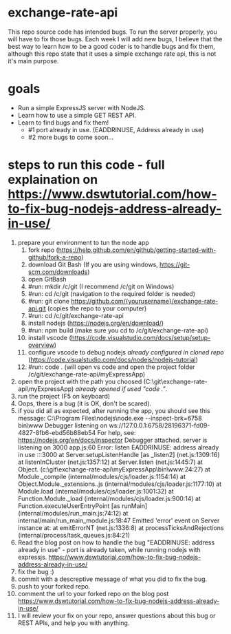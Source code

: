 # exchange-rate-api 
This repo source code has intended bugs. To run the server properly, you will have to fix those bugs. Each week I will add new bugs, I believe that the best way to learn how to be a good coder is to handle bugs and fix them, although this repo state that it uses a simple exchange rate api, this is not it's main purpose.

# goals
* Run a simple ExpressJS server with NodeJS.
* Learn how to use a simple GET REST API.
* Learn to find bugs and fix them!
    * #1 port already in use. (EADDRINUSE, Address already in use)
    * #2 more bugs to come soon...

# steps to run this code - full explaination on https://www.dswtutorial.com/how-to-fix-bug-nodejs-address-already-in-use/
1. prepare your environment to tun the node app
    1. fork repo (https://help.github.com/en/github/getting-started-with-github/fork-a-repo)
    1. download Git Bash (If you are using windows, https://git-scm.com/downloads)
    1. open GitBash
    1. #run: mkdir /c/git (I recommend /c/git on Windows)
    1. #run: cd /c/git (navigation to the required folder is needed)
    1. #run: git clone https://github.com/{yourusername}/exchange-rate-api.git (copies the repo to your computer)
    1. #run:  cd /c/git/exchange-rate-api
    1. install nodejs (https://nodejs.org/en/download/)
    1. #run: npm build (make sure you cd to /c/git/exchange-rate-api)
    1. install vscode (https://code.visualstudio.com/docs/setup/setup-overview)
    1. configure vscode to debug nodejs *already configured in cloned repo* (https://code.visualstudio.com/docs/nodejs/nodejs-tutorial)
    1. #run: code . (will open vs code and open the project folder /c/git/exchange-rate-api/myExpressApp)
1. open the project with the path you choosed (C:\git\exchange-rate-api\myExpressApp) *already opened if used "code ."*.
1. run the project (F5 on keyboard)
1. Oops, there is a bug (it is OK, don't be scared).
1. if you did all as expected, after running the app, you should see this message:
         C:\Program Files\nodejs\node.exe --inspect-brk=6758 bin\www 
         Debugger listening on ws://127.0.0.1:6758/28196371-fd09-4827-8fb6-ebd56b88eb54
         For help, see: https://nodejs.org/en/docs/inspector
         Debugger attached.
         server is listening on 3000
         app.js:60
         Error: listen EADDRINUSE: address already in use :::3000
             at Server.setupListenHandle [as _listen2] (net.js:1309:16)
             at listenInCluster (net.js:1357:12)
             at Server.listen (net.js:1445:7)
             at Object.<anonymous> (c:\git\exchange-rate-api\myExpressApp\bin\www:24:27)
             at Module._compile (internal/modules/cjs/loader.js:1154:14)
             at Object.Module._extensions..js (internal/modules/cjs/loader.js:1177:10)
             at Module.load (internal/modules/cjs/loader.js:1001:32)
             at Function.Module._load (internal/modules/cjs/loader.js:900:14)
             at Function.executeUserEntryPoint [as runMain] (internal/modules/run_main.js:74:12)
             at internal/main/run_main_module.js:18:47
         Emitted 'error' event on Server instance at:
             at emitErrorNT (net.js:1336:8)
             at processTicksAndRejections (internal/process/task_queues.js:84:21)
1. Read the blog post on how to handle the bug "EADDRINUSE: address already in use" - 
   port is already taken, while running nodejs with expressjs.
   https://www.dswtutorial.com/how-to-fix-bug-nodejs-address-already-in-use/
1. fix the bug :)
1. commit with a descreptive message of what you did to fix the bug.
1. push to your forked repo.
1. comment the url to your forked repo on the blog post https://www.dswtutorial.com/how-to-fix-bug-nodejs-address-already-in-use/
1. I will review your fix on your repo, answer questions about this bug or REST APIs, and help you with anything.

